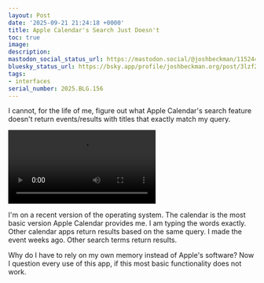 ```yaml
---
layout: Post
date: '2025-09-21 21:24:18 +0000'
title: Apple Calendar's Search Just Doesn't
toc: true
image:
description:
mastodon_social_status_url: https://mastodon.social/@joshbeckman/115244905700926445
bluesky_status_url: https://bsky.app/profile/joshbeckman.org/post/3lzf2nqgf442m
tags:
- interfaces
serial_number: 2025.BLG.156
---
```

I cannot, for the life of me, figure out what Apple Calendar's search feature doesn't return events/results with titles that exactly match my query.  

<video controls src="/assets/videos/70c6a341-1056-4e00-8237-4b6401e8e750.mov"></video>

I'm on a recent version of the operating system. The calendar is the most basic version Apple Calendar provides me. I am typing the words exactly. Other calendar apps return results based on the same query. I made the event weeks ago. Other search terms return results. 

Why do I have to rely on my own memory instead of Apple's software? Now I question every use of this app, if this most basic functionality does not work.
